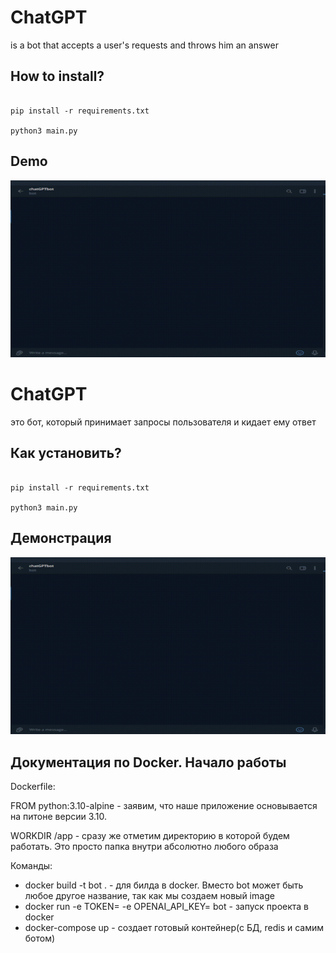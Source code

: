 # ChatGPT 

is a bot that accepts a user's requests and throws him an answer 

## How to install? 

```commandline

pip install -r requirements.txt

python3 main.py
```

## Demo

![](https://github.com/twers1/chatGPT-bot/blob/main/gif/demogpt.gif)

# ChatGPT

это бот, который принимает запросы пользователя и кидает ему ответ 

## Как установить?

```commandline

pip install -r requirements.txt

python3 main.py
```

## Демонстрация 

![](https://github.com/twers1/chatGPT-bot/blob/main/gif/demogpt.gif)


## Документация по Docker. Начало работы

Dockerfile:

FROM python:3.10-alpine - заявим, что наше приложение основывается на питоне версии 3.10. 

WORKDIR /app - сразу же отметим директорию в которой будем работать. Это просто папка внутри абсолютно любого образа


Команды: 

- docker build -t bot . - для билда в docker. Вместо bot может быть любое другое название, так как мы создаем новый image
- docker run -e TOKEN= -e OPENAI_API_KEY= bot - запуск проекта в docker
- docker-compose up - создает готовый контейнер(с БД, redis и самим ботом)